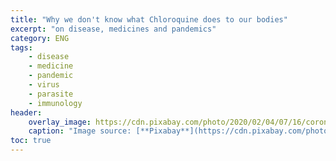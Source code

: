 ```yaml
---
title: "Why we don't know what Chloroquine does to our bodies"
excerpt: "on disease, medicines and pandemics"
category: ENG
tags:
    - disease
    - medicine
    - pandemic
    - virus
    - parasite
    - immunology
header:
    overlay_image: https://cdn.pixabay.com/photo/2020/02/04/07/16/coronavirus-4817450_960_720.jpg
    caption: "Image source: [**Pixabay**](https://cdn.pixabay.com/photo/2020/02/04/07/16/coronavirus-4817450_960_720.jpg)"
toc: true
---
```


